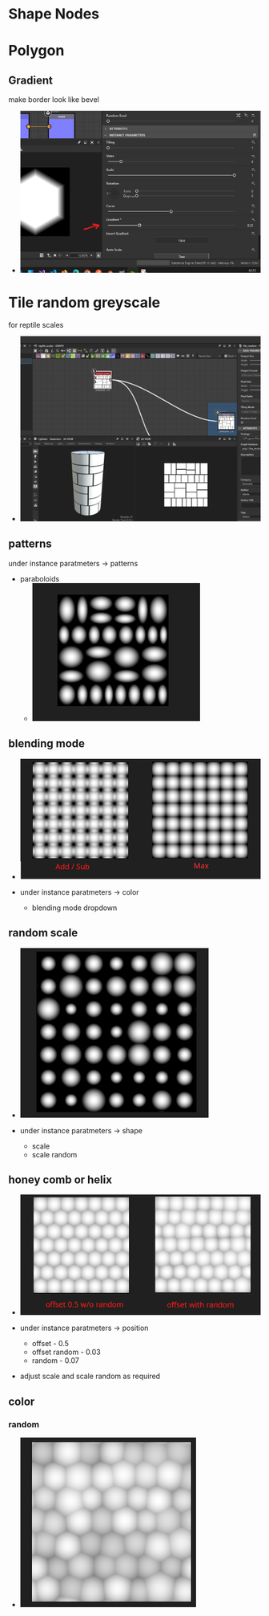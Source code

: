 # **Shape Nodes**

# Polygon

## Gradient

make border look like bevel

- <img src="./images/shape-nodes/polygon-gradient.png">

# Tile random greyscale

for reptile scales

- <img src="./images/shape-nodes/tile-random-greyscale.png">

## patterns

under instance paratmeters -> patterns

- paraboloids
  - <img src="./images/shape-nodes/paraboloids-tile-pattern.png">

## blending mode

- <img src="./images/shape-nodes/random-tile-blending.png">

- under instance paratmeters -> color
  - blending mode dropdown

## random scale

- <img src="./images/shape-nodes/random-tile-scale-random.png">

- under instance paratmeters -> shape
  - scale
  - scale random

## honey comb or helix

- <img src="./images/shape-nodes/random-tile-position-offset-0_5.png">

- under instance paratmeters -> position
  - offset - 0.5
  - offset random - 0.03
  - random - 0.07
- adjust scale and scale random as required

## color

### random

- <img src="./images/shape-nodes/random-tile-color-random.png">
